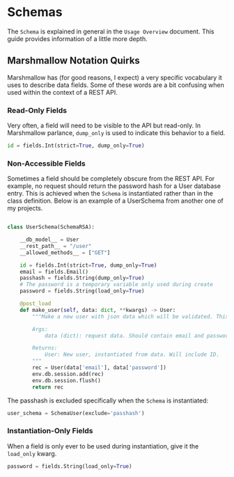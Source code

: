 # Schemas

The `Schema` is explained in general in the `Usage Overview` document. This guide provides information of a little more depth.

## Marshmallow Notation Quirks

Marshmallow has (for good reasons, I expect) a very specific vocabulary it uses to describe data fields. Some of these words are a bit confusing when used within the context of a REST API.

### Read-Only Fields

Very often, a field will need to be visible to the API but read-only. In Marshmallow parlance, `dump_only` is used to indicate this behavior to a field.

```python
id = fields.Int(strict=True, dump_only=True)
```

### Non-Accessible Fields

Sometimes a field should be completely obscure from the REST API. For example, no request should return the password hash for a User database entry. This is achieved when the `Schema` is instantiated rather than in the class definition. Below is an example of a UserSchema from another one of my projects.

```python

class UserSchema(SchemaRSA):

	__db_model__ = User
	__rest_path__ = "/user"
	__allowed_methods__ = ["GET"]

	id = fields.Int(strict=True, dump_only=True)
	email = fields.Email()
	passhash = fields.String(dump_only=True)
	# The password is a temporary variable only used during create
	password = fields.String(load_only=True)

	@post_load
	def make_user(self, data: dict, **kwargs) -> User:
		"""Make a new user with json data which will be validated. This will create a new database record.

		Args:
			data (dict): request data. Should contain email and password.

		Returns:
			User: New user, instantiated from data. Will include ID.
		""" 
		rec = User(data['email'], data['password'])
		env.db.session.add(rec)
		env.db.session.flush()
		return rec
```

The passhash is excluded specifically when the `Schema` is instantiated:

```python
user_schema = SchemaUser(exclude='passhash')
```

### Instantiation-Only Fields

When a field is only ever to be used during instantiation, give it the `load_only` kwarg.

```python
password = fields.String(load_only=True)
```
